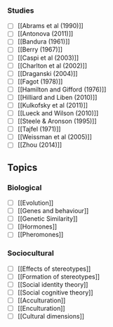 ### Studies
- [ ] [[Abrams et al (1990)]]
- [ ] [[Antonova (2011)]]
- [ ] [[Bandura (1961)]]
- [ ] [[Berry (1967)]]
- [ ] [[Caspi et al (2003)]]
- [ ] [[Charlton et al (2002)]]
- [ ] [[Draganski (2004)]] 
- [ ] [[Fagot (1978)]]
- [ ] [[Hamilton and Gifford (1976)]]
- [ ] [[Hilliard and Liben (2010)]] 
- [ ] [[Kulkofsky et al (2011)]]
- [ ] [[Lueck and Wilson (2010)]] 
- [ ] [[Steele & Aronson (1995)]]
- [ ] [[Tajfel (1971)]]
- [ ] [[Weissman et al (2005)]]
- [ ] [[Zhou (2014)]]

## Topics

### Biological
- [ ] [[Evolution]] 
- [ ] [[Genes and behaviour]]
- [ ] [[Genetic Similarity]]
- [ ] [[Hormones]]
- [ ] [[Pheromones]] 

### Sociocultural
- [ ] [[Effects of stereotypes]]
- [ ] [[Formation of stereotypes]]
- [ ] [[Social identity theory]]
- [ ] [[Social cognitive theory]]
- [ ] [[Acculturation]]
- [ ] [[Enculturation]]
- [ ] [[Cultural dimensions]]
